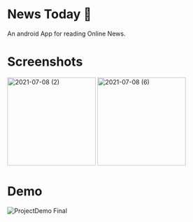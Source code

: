 # News Today 📰
An android App for reading Online News.
# Screenshots
<img width="202" alt="2021-07-08 (2)" src="https://user-images.githubusercontent.com/69251355/124833913-7ffb4d00-df9c-11eb-8f43-f547812f1b69.png">   <img width="202" alt="2021-07-08 (6)" src="https://user-images.githubusercontent.com/69251355/124833917-825da700-df9c-11eb-8d1b-b7e5ff3a7a53.png">


# Demo
![ProjectDemo Final](https://user-images.githubusercontent.com/69251355/124832580-7c66c680-df9a-11eb-983f-809adeb13514.gif)
